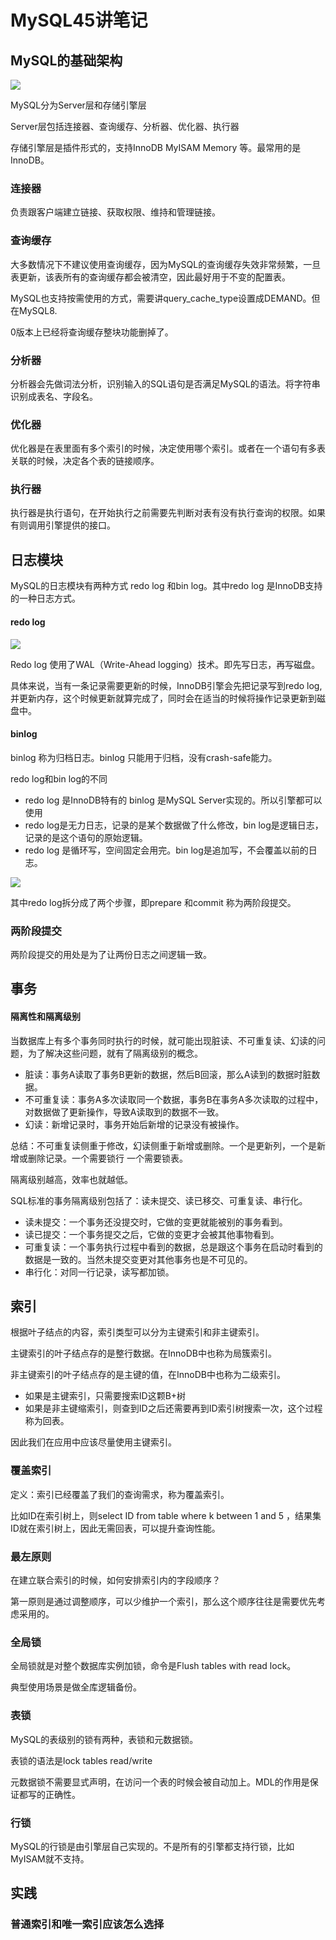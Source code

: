# MySQL45讲笔记

## MySQL的基础架构

![](https://static001.geekbang.org/resource/image/0d/d9/0d2070e8f84c4801adbfa03bda1f98d9.png)

MySQL分为Server层和存储引擎层

Server层包括连接器、查询缓存、分析器、优化器、执行器

存储引擎层是插件形式的，支持InnoDB MyISAM Memory 等。最常用的是InnoDB。

### 连接器 

负责跟客户端建立链接、获取权限、维持和管理链接。

### 查询缓存

大多数情况下不建议使用查询缓存，因为MySQL的查询缓存失效非常频繁，一旦表更新，该表所有的查询缓存都会被清空，因此最好用于不变的配置表。

MySQL也支持按需使用的方式，需要讲query_cache_type设置成DEMAND。但在MySQL8.

0版本上已经将查询缓存整块功能删掉了。

### 分析器

分析器会先做词法分析，识别输入的SQL语句是否满足MySQL的语法。将字符串识别成表名、字段名。

### 优化器

优化器是在表里面有多个索引的时候，决定使用哪个索引。或者在一个语句有多表关联的时候，决定各个表的链接顺序。

### 执行器

执行器是执行语句，在开始执行之前需要先判断对表有没有执行查询的权限。如果有则调用引擎提供的接口。

## 日志模块

MySQL的日志模块有两种方式 redo log 和bin log。其中redo log 是InnoDB支持的一种日志方式。

#### redo log

![](https://static001.geekbang.org/resource/image/16/a7/16a7950217b3f0f4ed02db5db59562a7.png)

Redo log 使用了WAL（Write-Ahead logging）技术。即先写日志，再写磁盘。

具体来说，当有一条记录需要更新的时候，InnoDB引擎会先把记录写到redo log,并更新内存，这个时候更新就算完成了，同时会在适当的时候将操作记录更新到磁盘中。

#### binlog

binlog 称为归档日志。binlog 只能用于归档，没有crash-safe能力。

redo log和bin log的不同

- redo log 是InnoDB特有的 binlog 是MySQL Server实现的。所以引擎都可以使用
- redo log是无力日志，记录的是某个数据做了什么修改，bin log是逻辑日志，记录的是这个语句的原始逻辑。
- redo log 是循环写，空间固定会用完。bin log是追加写，不会覆盖以前的日志。

![](https://static001.geekbang.org/resource/image/2e/be/2e5bff4910ec189fe1ee6e2ecc7b4bbe.png)

其中redo log拆分成了两个步骤，即prepare 和commit 称为两阶段提交。

### 两阶段提交

两阶段提交的用处是为了让两份日志之间逻辑一致。

## 事务

#### 隔离性和隔离级别

当数据库上有多个事务同时执行的时候，就可能出现脏读、不可重复读、幻读的问题，为了解决这些问题，就有了隔离级别的概念。

- 脏读：事务A读取了事务B更新的数据，然后B回滚，那么A读到的数据时脏数据。
- 不可重复读：事务A多次读取同一个数据，事务B在事务A多次读取的过程中，对数据做了更新操作，导致A读取到的数据不一致。
- 幻读：新增记录时，事务开始后新增的记录没有被操作。

总结：不可重复读侧重于修改，幻读侧重于新增或删除。一个是更新列，一个是新增或删除记录。一个需要锁行 一个需要锁表。

隔离级别越高，效率也就越低。

SQL标准的事务隔离级别包括了：读未提交、读已移交、可重复读、串行化。

- 读未提交：一个事务还没提交时，它做的变更就能被别的事务看到。
- 读已提交：一个事务提交之后，它做的变更才会被其他事物看到。
- 可重复读：一个事务执行过程中看到的数据，总是跟这个事务在启动时看到的数据是一致的。当然未提交变更对其他事务也是不可见的。
- 串行化：对同一行记录，读写都加锁。

## 索引

根据叶子结点的内容，索引类型可以分为主键索引和非主键索引。

主键索引的叶子结点存的是整行数据。在InnoDB中也称为局簇索引。

非主键索引的叶子结点存的是主键的值，在InnoDB中也称为二级索引。

- 如果是主键索引，只需要搜索ID这颗B+树
- 如果是非主键缩索引，则查到ID之后还需要再到ID索引树搜索一次，这个过程称为回表。

因此我们在应用中应该尽量使用主键索引。

### 覆盖索引

定义：索引已经覆盖了我们的查询需求，称为覆盖索引。

比如ID在索引树上，则select ID from table where k between 1  and 5 ，结果集ID就在索引树上，因此无需回表，可以提升查询性能。

### 最左原则

在建立联合索引的时候，如何安排索引内的字段顺序？

第一原则是通过调整顺序，可以少维护一个索引，那么这个顺序往往是需要优先考虑采用的。

### 全局锁

全局锁就是对整个数据库实例加锁，命令是Flush tables with read lock。

典型使用场景是做全库逻辑备份。

### 表锁

MySQL的表级别的锁有两种，表锁和元数据锁。

表锁的语法是lock tables  read/write

元数据锁不需要显式声明，在访问一个表的时候会被自动加上。MDL的作用是保证都写的正确性。

### 行锁

MySQL的行锁是由引擎层自己实现的。不是所有的引擎都支持行锁，比如MyISAM就不支持。

## 实践

### 普通索引和唯一索引应该怎么选择

